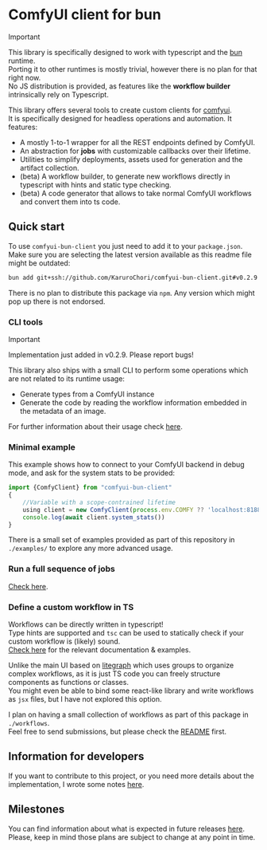 # ComfyUI client for bun

> [!IMPORTANT]  
> This library is specifically designed to work with typescript and the [bun](https://bun.sh/) runtime.  
> Porting it to other runtimes is mostly trivial, however there is no plan for that right now.  
> No JS distribution is provided, as features like the **workflow builder** intrinsically rely on Typescript.

This library offers several tools to create custom clients for [comfyui](https://github.com/comfyanonymous/ComfyUI).  
It is specifically designed for headless operations and automation. It features:

- A mostly 1-to-1 wrapper for all the REST endpoints defined by ComfyUI.
- An abstraction for **jobs** with customizable callbacks over their lifetime.
- Utilities to simplify deployments, assets used for generation and the artifact collection.
- (beta) A workflow builder, to generate new workflows directly in typescript with hints and static type checking.
- (beta) A code generator that allows to take normal ComfyUI workflows and convert them into ts code.

## Quick start

To use `comfyui-bun-client` you just need to add it to your `package.json`.  
Make sure you are selecting the latest version available as this readme file might be outdated:

```sh
bun add git+ssh://github.com/KaruroChori/comfyui-bun-client.git#v0.2.9
```

There is no plan to distribute this package via `npm`. Any version which might pop up there is not endorsed.

### CLI tools

> [!IMPORTANT]  
> Implementation just added in v0.2.9. Please report bugs!

This library also ships with a small CLI to perform some operations which are not related to its runtime usage:

- Generate types from a ComfyUI instance
- Generate the code by reading the workflow information embedded in the metadata of an image.

For further information about their usage check [here](./docs/cli.md).

### Minimal example

This example shows how to connect to your ComfyUI backend in debug mode, and ask for the system stats to be provided:

```ts
import {ComfyClient} from "comfyui-bun-client"
{
    //Variable with a scope-contrained lifetime
    using client = new ComfyClient(process.env.COMFY ?? 'localhost:8188', { debug: true })
    console.log(await client.system_stats())
}
```

There is a small set of examples provided as part of this repository in `./examples/` to explore any more advanced usage.

### Run a full sequence of jobs

[Check here](./docs/run-jobs.md).

### Define a custom workflow in TS

Workflows can be directly written in typescript!  
Type hints are supported and `tsc` can be used to statically check if your custom workflow is (likely) sound.  
[Check here](./docs/custom-workflows.md) for the relevant documentation & examples.

Unlike the main UI based on [litegraph](https://github.com/jagenjo/litegraph.js) which uses groups to organize complex workflows, as it is just TS code you can freely structure components as functions or classes.  
You might even be able to bind some react-like library and write workflows as `jsx` files, but I have not explored this option.

I plan on having a small collection of workflows as part of this package in `./workflows`.  
Feel free to send submissions, but please check the [README](./workflows/README.md) first.

## Information for developers

If you want to contribute to this project, or you need more details about the implementation, I wrote some notes [here](./docs/developers.md).

## Milestones

You can find information about what is expected in future releases [here](./TODO.md).  
Please, keep in mind those plans are subject to change at any point in time.
